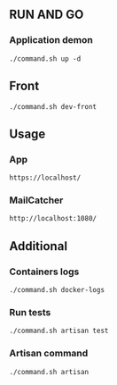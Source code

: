 ## RUN AND GO

### Application demon

```
./command.sh up -d
```

## Front

```
./command.sh dev-front
```

## Usage

### App

```
https://localhost/
```

### MailCatcher

```
http://localhost:1080/
```

## Additional

### Containers logs

```
./command.sh docker-logs
```

### Run tests

```
./command.sh artisan test
```

### Artisan command

```
./command.sh artisan
```
